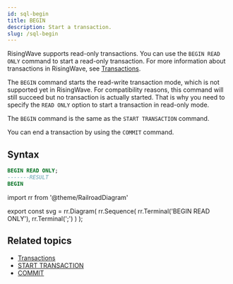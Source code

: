 ```yaml
---
id: sql-begin
title: BEGIN
description: Start a transaction.
slug: /sql-begin
---
```


<head>
  <link rel="canonical" href="https://docs.risingwave.com/docs/current/sql-begin/" />
</head>

RisingWave supports read-only transactions. You can use the `BEGIN READ ONLY` command to start a read-only transaction. For more information about transactions in RisingWave, see [Transactions](/concepts/transactions.md).

The `BEGIN` command starts the read-write transaction mode, which is not supported yet in RisingWave. For compatibility reasons, this command will still succeed but no transaction is actually started. That is why you need to specify the `READ ONLY` option to start a transaction in read-only mode.

The `BEGIN` command is the same as the `START TRANSACTION` command.

You can end a transaction by using the `COMMIT` command.

## Syntax

```sql
BEGIN READ ONLY;
-------RESULT
BEGIN
```

import rr from '@theme/RailroadDiagram'

export const svg = rr.Diagram(
rr.Sequence(
rr.Terminal('BEGIN READ ONLY'),
rr.Terminal(';')
)
);

<Drawer SVG={svg} />

## Related topics

- [Transactions](/concepts/transactions.md)
- [START TRANSACTION](/sql/commands/sql-start-transaction.md)
- [COMMIT](/sql/commands/sql-commit.md)

